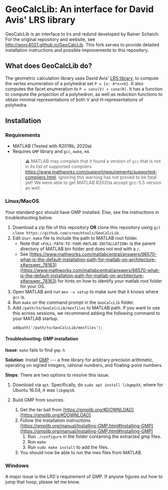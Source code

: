 # GeoCalcLib: An interface for David Avis' LRS library

GeoCalcLib is an interface to lrs and redund developed by
Rainer Schaich. For the original repository and website, see
http://worc4021.github.io/GeoCalcLib. This fork serves to
provide detailed installation instructions and possible
improvements to this repository.

## What does GeoCalcLib do?

The geometric calculation library uses David Avis'
[LRS library](http://cgm.cs.mcgill.ca/~avis/C/lrs.html), to
compute the vertex enumeration of a polyhedral set `P = {x:
A*x<=b}`. It also computes the facet enumeration to `P =
conv(V) + cone(R)`.  It has a function to compute the
projection of a polyhedron, as well as reduction functions
to obtain minimal representations of both V and
H-representations of polyhedra.


## Installation

### Requirements

- MATLAB (Tested with R2018b, 2020a)
- Requires `GMP` library and `gcc`, `make`, `m4`.
    > :warning: MATLAB may complain that it found a version
       of `gcc` that is not in its list of supported
       compilers https://www.mathworks.com/support/requirements/supported-compilers.html. Ignoring this warning has not proved to be fatal yet! We were able to get MATLAB R2020a accept gcc-5.5 version as well.
   

### Linux/MacOS

Your standard gcc should have GMP installed. Else, see the
instructions in troubleshooting below.

1. Download a zip file of this repository **OR** clone this
   repository using `git clone
   https://github.com/sreachtools/GeoCalcLib`.
1. Edit `User.make` file to include the path to MATLAB root
   folder. 
   - Note that `<FULL-PATH-TO-YOUR-MATLAB-INSTALLATION>` is the parent
   directory of MATLAB bin folder and does not end with a
   `/`.
   - See
      [https://www.mathworks.com/matlabcentral/answers/66570-what-is-the-default-installation-path-for-matlab-on-architecture-x#answer_78163](https://www.mathworks.com/matlabcentral/answers/66570-what-is-the-default-installation-path-for-matlab-on-architecture-x#answer_78163)
   for hints on how to identify your matlab root folder for your OS.
1. Open MATLAB and run `mex -v setup` to make sure that it
   knows where `gcc` is. 
1. Run `make` on the command prompt in the `GeoCalcLib`
   folder.
1. Add `/path/to/GeoCalcLib/mexfiles` to MATLAB path. If you want to use this
   across sessions, we recommend adding the following command to your MATLAB
   startup.
   ```
   addpath('/path/to/GeoCalcLib/mexfiles');
   ```

#### Troubleshooting: GMP installation

**Issue**: `make` fails to find `gmp.h`

**Solution**: Install [GMP](https://gmplib.org/) ---  a free
library for arbitrary precision arithmetic, operating on
signed integers, rational numbers, and floating-point
numbers.

**Steps**:  There are two options to resolve this issue.
1) Download via `apt`.
Specifically, do `sudo apt install libgmpXX`, where for
Ubuntu 16.04, it was `libgmp10`.

2) Build GMP from sources. 
    1. Get the tar ball from
       [https://gmplib.org/#DOWNLOAD](https://gmplib.org/#DOWNLOAD)
    1. Follow the installation instructions
       [https://gmplib.org/manual/Installing-GMP.html#Installing-GMP](https://gmplib.org/manual/Installing-GMP.html#Installing-GMP)
       1. Run `./configure` in the folder containing the
          extracted gmp files.
       1. Run `make`
       1. Run `sudo make install` to add the files.
   1. You should now be able to run the mex files from MATLAB.

### Windows

A major issue is the LRS's requirement of GMP. If anyone
figures out how to jump that hoop, please let me know.
